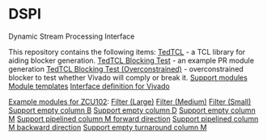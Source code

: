 # DSPI
Dynamic Stream Processing Interface

This repository contains the following items:
[TedTCL](PartialReconfiguration/tedtcl/) - a TCL library for aiding blocker generation.
[TedTCL Blocking Test](PartialReconfiguration/BlockerTestSuccessful/) - an example PR module generation
[TedTCL Blocking Test (Overconstrained)](PartialReconfiguration/BlockerTest/) - overconstrained blocker to test whether Vivado will comply or break it.
[Support modules](SupportModules/)
[Module templates](TemplateModules/)
[Interface definition for Vivado](VivadoInterfaceDefinition/)

[Example modules for ZCU102](ZCU102/):
[Filter (Large)](ZCU102/Filter_32_4_BDMMBDMDMM/)
[Filter (Medium)](ZCU102/Filter_16_2_DMDMM/)
[Filter (Small)](ZCU102/Filter_8_1_MDMM/)
[Support empty column B](ZCU102/EmptyColumn_B/)
[Support empty column D](ZCU102/EmptyColumn_D/)
[Support empty column M](ZCU102/EmptyColumn_M/)
[Support pipelined column M forward direction](ZCU102/PipelineColumnDirOne_M/)
[Support pipelined column M backward direction](ZCU102/PipelineColumnDirTwo_M/)
[Support empty turnaround column M](ZCU102/TurnAround_M/)
